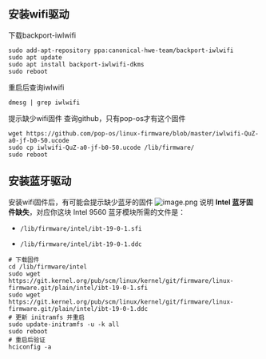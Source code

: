## 安装wifi驱动
下载backport-iwlwifi
```shell
sudo add-apt-repository ppa:canonical-hwe-team/backport-iwlwifi
sudo apt update
sudo apt install backport-iwlwifi-dkms
sudo reboot
```
重启后查询iwlwifi
```shell
dmesg | grep iwlwifi
```
提示缺少wifi固件
查询github，只有pop-os才有这个固件
```shell
wget https://github.com/pop-os/linux-firmware/blob/master/iwlwifi-QuZ-a0-jf-b0-50.ucode
sudo cp iwlwifi-QuZ-a0-jf-b0-50.ucode /lib/firmware/
sudo reboot
```
## 安装蓝牙驱动
安装wifi固件后，有可能会提示缺少蓝牙的固件
![image.png](https://img-1254407900.cos.ap-shanghai.myqcloud.com/20250724102606.png)
说明 **Intel 蓝牙固件缺失**，对应你这块 Intel 9560 蓝牙模块所需的文件是：

- `/lib/firmware/intel/ibt-19-0-1.sfi`
    
- `/lib/firmware/intel/ibt-19-0-1.ddc`
```shell
# 下载固件
cd /lib/firmware/intel
sudo wget https://git.kernel.org/pub/scm/linux/kernel/git/firmware/linux-firmware.git/plain/intel/ibt-19-0-1.sfi
sudo wget https://git.kernel.org/pub/scm/linux/kernel/git/firmware/linux-firmware.git/plain/intel/ibt-19-0-1.ddc
# 更新 initramfs 并重启
sudo update-initramfs -u -k all
sudo reboot
# 重启后验证
hciconfig -a
```
